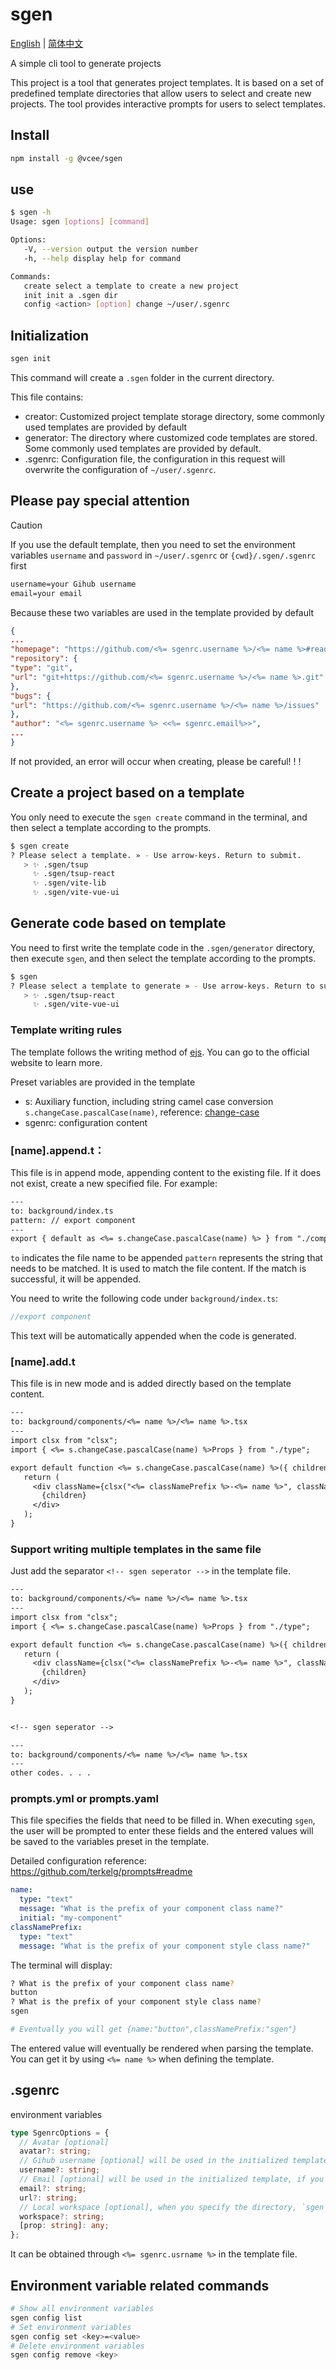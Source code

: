# sgen

[English](https://github.com/shaxutang/sgen#readme) | [简体中文](https://github.com/shaxutang/sgen/blob/main/README-zh.md)

A simple cli tool to generate projects

This project is a tool that generates project templates. It is based on a set of predefined template directories that allow users to select and create new projects. The tool provides interactive prompts for users to select templates.

## Install

```bash
npm install -g @vcee/sgen
```

## use

```bash
$ sgen -h
Usage: sgen [options] [command]

Options:
   -V, --version output the version number
   -h, --help display help for command

Commands:
   create select a template to create a new project
   init init a .sgen dir
   config <action> [option] change ~/user/.sgenrc
```

## Initialization

```bash
sgen init
```

This command will create a `.sgen` folder in the current directory.

This file contains:

- creator: Customized project template storage directory, some commonly used templates are provided by default
- generator: The directory where customized code templates are stored. Some commonly used templates are provided by default.
- .sgenrc: Configuration file, the configuration in this request will overwrite the configuration of `~/user/.sgenrc`.

## Please pay special attention
> [!CAUTION]
> If you use the default template, then you need to set the environment variables `username` and `password` in `~/user/.sgenrc` or `{cwd}/.sgen/.sgenrc` first
> ```txt
> username=your Gihub username
> email=your email
> ```
> Because these two variables are used in the template provided by default
> ```json
> {
> ...
> "homepage": "https://github.com/<%= sgenrc.username %>/<%= name %>#readme",
> "repository": {
> "type": "git",
> "url": "git+https://github.com/<%= sgenrc.username %>/<%= name %>.git"
> },
> "bugs": {
> "url": "https://github.com/<%= sgenrc.username %>/<%= name %>/issues"
> },
> "author": "<%= sgenrc.username %> <<%= sgenrc.email%>>",
> ...
> }
> ```
> If not provided, an error will occur when creating, please be careful! ! !

## Create a project based on a template

You only need to execute the `sgen create` command in the terminal, and then select a template according to the prompts.

```bash
$ sgen create
? Please select a template. » - Use arrow-keys. Return to submit.
   > ✨ .sgen/tsup
     ✨ .sgen/tsup-react
     ✨ .sgen/vite-lib
     ✨ .sgen/vite-vue-ui
```

## Generate code based on template

You need to first write the template code in the `.sgen/generator` directory, then execute `sgen`, and then select the template according to the prompts.

```bash
$ sgen
? Please select a template to generate » - Use arrow-keys. Return to submit.
   > ✨ .sgen/tsup-react
     ✨ .sgen/vite-vue-ui
```

### Template writing rules

The template follows the writing method of [ejs](https://ejs.co/). You can go to the official website to learn more.

Preset variables are provided in the template

- s: Auxiliary function, including string camel case conversion `s.changeCase.pascalCase(name)`, reference: [change-case](https://github.com/blakeembrey/change-case)
- sgenrc: configuration content

### [name].append.t：

This file is in append mode, appending content to the existing file. If it does not exist, create a new specified file.
For example:

```txt
---
to: background/index.ts
pattern: // export component
---
export { default as <%= s.changeCase.pascalCase(name) %> } from "./components/<%= name %>";
```

`to` indicates the file name to be appended
`pattern` represents the string that needs to be matched. It is used to match the file content. If the match is successful, it will be appended.

You need to write the following code under `background/index.ts`:

```typescript
//export component
```

This text will be automatically appended when the code is generated.

### [name].add.t

This file is in new mode and is added directly based on the template content.

```txt
---
to: background/components/<%= name %>/<%= name %>.tsx
---
import clsx from "clsx";
import { <%= s.changeCase.pascalCase(name) %>Props } from "./type";

export default function <%= s.changeCase.pascalCase(name) %>({ children, className, ...rest }: <%= s.changeCase.pascalCase(name) %>Props) {
   return (
     <div className={clsx("<%= classNamePrefix %>-<%= name %>", className)} {...rest}>
       {children}
     </div>
   );
}
```

### Support writing multiple templates in the same file

Just add the separator `<!-- sgen seperator -->` in the template file.

```txt
---
to: background/components/<%= name %>/<%= name %>.tsx
---
import clsx from "clsx";
import { <%= s.changeCase.pascalCase(name) %>Props } from "./type";

export default function <%= s.changeCase.pascalCase(name) %>({ children, className, ...rest }: <%= s.changeCase.pascalCase(name) %>Props) {
   return (
     <div className={clsx("<%= classNamePrefix %>-<%= name %>", className)} {...rest}>
       {children}
     </div>
   );
}


<!-- sgen seperator -->

---
to: background/components/<%= name %>/<%= name %>.tsx
---
other codes. . . .

```

### prompts.yml or prompts.yaml

This file specifies the fields that need to be filled in. When executing `sgen`, the user will be prompted to enter these fields and the entered values will be saved to the variables preset in the template.

Detailed configuration reference: https://github.com/terkelg/prompts#readme

```yml
name:
  type: "text"
  message: "What is the prefix of your component class name?"
  initial: "my-component"
classNamePrefix:
  type: "text"
  message: "What is the prefix of your component style class name?"
```

The terminal will display:

```bash
? What is the prefix of your component class name?
button
? What is the prefix of your component style class name?
sgen

# Eventually you will get {name:"button",classNamePrefix:"sgen"}
```

The entered value will eventually be rendered when parsing the template. You can get it by using `<%= name %>` when defining the template.

## .sgenrc

environment variables

```typescript
type SgenrcOptions = {
  // Avatar [optional]
  avatar?: string;
  // Gihub username [optional] will be used in the initialized template, if you create a default template it is [required]
  username?: string;
  // Email [optional] will be used in the initialized template, if you create a default template it is [required]
  email?: string;
  url?: string;
  // Local workspace [optional], when you specify the directory, `sgen` will look for the `creator`/`generator` directory in the directory
  workspace?: string;
  [prop: string]: any;
};
```

It can be obtained through `<%= sgenrc.usrname %>` in the template file.

## Environment variable related commands

```bash
# Show all environment variables
sgen config list
# Set environment variables
sgen config set <key>=<value>
# Delete environment variables
sgen config remove <key>
```
